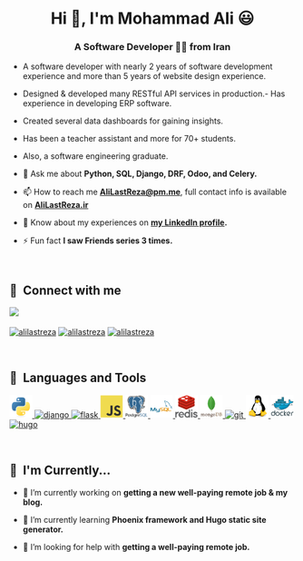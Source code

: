 <h1 align="center">Hi 👋, I'm Mohammad Ali 😃</h1>
<h3 align="center">A Software Developer 👨‍💻 from Iran</h3>

<!-- <p align="left"> <img src="https://komarev.com/ghpvc/?username=alilastreza&label=Profile%20views&color=0e75b6&style=flat" alt="alilastreza" /> </p> -->

<!-- <p align="left"> <a href="https://github.com/ryo-ma/github-profile-trophy"><img src="https://github-profile-trophy.vercel.app/?username=alilastreza" alt="alilastreza" /></a> </p> -->

<!-- <h3>About me:</h3> -->
<ul>
<li><p>A software developer with nearly 2 years of software development experience and more than 5 years of website design experience.</p></li>
<li><p>Designed & developed many RESTful API services in production.- Has experience in developing ERP software.</p></li>
<li><p>Created several data dashboards for gaining insights.</p></li>
<li><p>Has been a teacher assistant and more for 70+ students.</p></li>
<li><p>Also, a software engineering graduate.</p></li>

<!-- <p align="left"> <a href="https://twitter.com/AliLastReza" target="blank"><img src="https://img.shields.io/twitter/follow/?logo=twitter&style=for-the-badge" alt="" /></a> </p> -->

<!-- - 👨‍💻 All of my projects are available at [https://github.com/AliLastReza/](https://github.com/AliLastReza/) -->

<!-- - 📝 I regularly write articles on [AliLastReza.ir](AliLastReza.ir) -->

<li><p>💬 Ask me about <strong>Python, SQL, Django, DRF, Odoo, and Celery.</strong></p></li>

<li><p>📫 How to reach me <strong><a href="mailto:AliLastReza@pm.me">AliLastReza@pm.me</a></strong>, full contact info is available on <strong><a href="https://AliLastReza.ir/">AliLastReza.ir</a></strong></p></li>

<li><p>📄 Know about my experiences on <strong><a href="https://www.linkedin.com/in/AliLastReza/">my LinkedIn profile</a>.</strong></p></li>

<li><p>⚡ Fun fact <strong>I saw Friends series 3 times.</strong></p></li>

</ul>

<!-- ### Blogs posts -->
<!-- BLOG-POST-LIST:START -->
<!-- BLOG-POST-LIST:END -->

&nbsp;

## 🤝 &nbsp;Connect with me

<!-- [![Typing SVG](https://readme-typing-svg.herokuapp.com?font=Poppins&size=26&color=306998&background=FFE873&center=true&vCenter=true&lines=Send+a+connection+request!;I+love+connecting+with+you)](https://git.io/typing-svg) -->

<p align="left">
  <img src="https://readme-typing-svg.herokuapp.com?font=Poppins&size=26&color=306998&background=FFE873&center=true&vCenter=true&lines=Send+a+connection+request!;I+love+connecting+with+you">
</p>

<p align="left">
<a href="https://linkedin.com/in/alilastreza" target="blank"><img align="center" src="https://raw.githubusercontent.com/rahuldkjain/github-profile-readme-generator/master/src/images/icons/Social/linked-in-alt.svg" alt="alilastreza" height="30" width="40" /></a>
<a href="https://instagram.com/alilastreza" target="blank"><img align="center" src="https://raw.githubusercontent.com/rahuldkjain/github-profile-readme-generator/master/src/images/icons/Social/instagram.svg" alt="alilastreza" height="30" width="40" /></a>
<a href="https://dev.to/alilastreza" target="blank"><img align="center" src="https://raw.githubusercontent.com/rahuldkjain/github-profile-readme-generator/master/src/images/icons/Social/devto.svg" alt="alilastreza" height="30" width="40" /></a>
<!-- <a href="https://stackoverflow.com/users/alilastreza" target="blank"><img align="center" src="https://raw.githubusercontent.com/rahuldkjain/github-profile-readme-generator/master/src/images/icons/Social/stack-overflow.svg" alt="alilastreza" height="30" width="40" /></a> -->
<!-- <a href="https://medium.com/@alilastreza" target="blank"><img align="center" src="https://raw.githubusercontent.com/rahuldkjain/github-profile-readme-generator/master/src/images/icons/Social/medium.svg" alt="@alilastreza" height="30" width="40" /></a> -->
<!-- <a href="https://www.leetcode.com/alilastreza" target="blank"><img align="center" src="https://raw.githubusercontent.com/rahuldkjain/github-profile-readme-generator/master/src/images/icons/Social/leet-code.svg" alt="alilastreza" height="30" width="40" /></a> -->
<!-- <a href="https://www.hackerrank.com/alilastreza" target="blank"><img align="center" src="https://raw.githubusercontent.com/rahuldkjain/github-profile-readme-generator/master/src/images/icons/Social/hackerrank.svg" alt="alilastreza" height="30" width="40" /></a> -->
<!-- <a href="https://codeforces.com/profile/alilastreza" target="blank"><img align="center" src="https://raw.githubusercontent.com/rahuldkjain/github-profile-readme-generator/master/src/images/icons/Social/codeforces.svg" alt="alilastreza" height="30" width="40" /></a> -->
<!-- <a href="/alilastreza.ir/feed" target="blank"><img align="center" src="https://raw.githubusercontent.com/rahuldkjain/github-profile-readme-generator/master/src/images/icons/Social/rss.svg" alt="alilastreza.ir/feed" height="30" width="40" /></a> -->
</p>

&nbsp;

## 🧰 &nbsp;Languages and Tools

<p align="left">
<a href="https://www.python.org" target="_blank" rel="noreferrer"> <img src="https://raw.githubusercontent.com/devicons/devicon/master/icons/python/python-original.svg" alt="python" width="40" height="40"/> </a>
<a href="https://www.djangoproject.com/" target="_blank" rel="noreferrer"> <img src="https://cdn.worldvectorlogo.com/logos/django.svg" alt="django" width="40" height="40"/> </a>
<a href="https://flask.palletsprojects.com/" target="_blank" rel="noreferrer"> <img src="https://www.vectorlogo.zone/logos/pocoo_flask/pocoo_flask-icon.svg" alt="flask" width="40" height="40"/> </a>
<a href="https://developer.mozilla.org/en-US/docs/Web/JavaScript" target="_blank" rel="noreferrer"> <img src="https://raw.githubusercontent.com/devicons/devicon/master/icons/javascript/javascript-original.svg" alt="javascript" width="40" height="40"/> </a>
<a href="https://www.postgresql.org" target="_blank" rel="noreferrer"> <img src="https://raw.githubusercontent.com/devicons/devicon/master/icons/postgresql/postgresql-original-wordmark.svg" alt="postgresql" width="40" height="40"/> </a>
<a href="https://www.mysql.com/" target="_blank" rel="noreferrer"> <img src="https://raw.githubusercontent.com/devicons/devicon/master/icons/mysql/mysql-original-wordmark.svg" alt="mysql" width="40" height="40"/> </a>
<a href="https://redis.io" target="_blank" rel="noreferrer"> <img src="https://raw.githubusercontent.com/devicons/devicon/master/icons/redis/redis-original-wordmark.svg" alt="redis" width="40" height="40"/> </a>
<a href="https://www.mongodb.com/" target="_blank" rel="noreferrer"> <img src="https://raw.githubusercontent.com/devicons/devicon/master/icons/mongodb/mongodb-original-wordmark.svg" alt="mongodb" width="40" height="40"/> </a>
<a href="https://git-scm.com/" target="_blank" rel="noreferrer"> <img src="https://www.vectorlogo.zone/logos/git-scm/git-scm-icon.svg" alt="git" width="40" height="40"/> </a>
<a href="https://www.linux.org/" target="_blank" rel="noreferrer"> <img src="https://raw.githubusercontent.com/devicons/devicon/master/icons/linux/linux-original.svg" alt="linux" width="40" height="40"/> </a>
<a href="https://www.docker.com/" target="_blank" rel="noreferrer"> <img src="https://raw.githubusercontent.com/devicons/devicon/master/icons/docker/docker-original-wordmark.svg" alt="docker" width="40" height="40"/> </a>
<a href="https://gohugo.io/" target="_blank" rel="noreferrer"> <img src="https://api.iconify.design/logos-hugo.svg" alt="hugo" width="40" height="40"/> </a>
</p>

&nbsp;

## 📰 &nbsp;I'm Currently...

- 🔭 I’m currently working on **getting a new well-paying remote job & my blog.**

- 🌱 I’m currently learning **Phoenix framework and Hugo static site generator.**

<!-- - 👯 I’m looking to collaborate on **Django** -->

- 🤝 I’m looking for help with **getting a well-paying remote job.**

<!-- <h3 align="left">Support:</h3>
<p><a href="https://www.buymeacoffee.com/alilastreza"> <img align="left" src="https://cdn.buymeacoffee.com/buttons/v2/default-yellow.png" height="50" width="210" alt="alilastreza" /></a><a href="https://ko-fi.com/alilastreza"> <img align="left" src="https://cdn.ko-fi.com/cdn/kofi3.png?v=3" height="50" width="210" alt="alilastreza" /></a></p><br><br> -->

<!-- ### 📊 Stats

<p><img align="left" src="https://github-readme-stats.vercel.app/api/top-langs?username=alilastreza&show_icons=true&locale=en&layout=compact" alt="alilastreza" /></p>

<p>&nbsp;<img align="center" src="https://github-readme-stats.vercel.app/api?username=alilastreza&show_icons=true&locale=en" alt="alilastreza" /></p> -->

<!-- <p><img align="center" src="https://github-readme-streak-stats.herokuapp.com/?user=alilastreza&" alt="alilastreza" /></p> -->

<!-- <p><img align="center" src="https://github-readme-streak-stats.herokuapp.com?user=alilastreza" alt="alilastreza" /></p> -->
